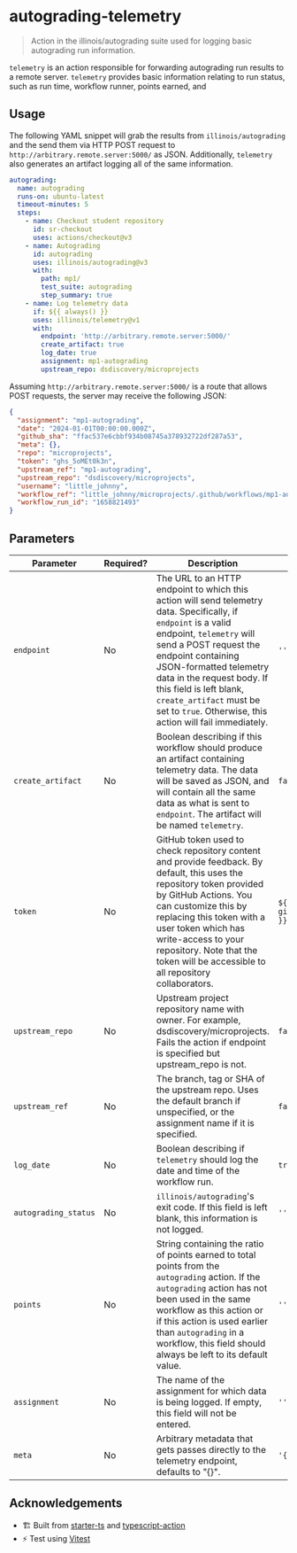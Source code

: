 # autograding-telemetry

> Action in the illinois/autograding suite used for logging basic autograding run information.

`telemetry` is an action responsible for forwarding autograding run results to a remote server. `telemetry` provides basic information relating to run status, such as run time, workflow runner, points earned, and

## Usage

The following YAML snippet will grab the results from `illinois/autograding` and the send them via HTTP POST request to `http://arbitrary.remote.server:5000/` as JSON. Additionally, `telemetry` also generates an artifact logging all of the same information.

```yaml
autograding:
  name: autograding
  runs-on: ubuntu-latest
  timeout-minutes: 5
  steps:
    - name: Checkout student repository
      id: sr-checkout
      uses: actions/checkout@v3
    - name: Autograding
      id: autograding
      uses: illinois/autograding@v3
      with:
        path: mp1/
        test_suite: autograding
        step_summary: true
    - name: Log telemetry data
      if: ${{ always() }}
      uses: illinois/telemetry@v1
      with:
        endpoint: 'http://arbitrary.remote.server:5000/'
        create_artifact: true
        log_date: true
        assignment: mp1-autograding
        upstream_repo: dsdiscovery/microprojects
```

Assuming `http://arbitrary.remote.server:5000/` is a route that allows POST requests, the server may receive the following JSON:

```json
{
  "assignment": "mp1-autograding",
  "date": "2024-01-01T00:00:00.000Z",
  "github_sha": "ffac537e6cbbf934b08745a378932722df287a53",
  "meta": {},
  "repo": "microprojects",
  "token": "ghs_5oMEt0k3n",
  "upstream_ref": "mp1-autograding",
  "upstream_repo": "dsdiscovery/microprojects",
  "username": "little_johnny",
  "workflow_ref": "little_johnny/microprojects/.github/workflows/mp1-autograding-autograder-action.yml@refs/heads/my_branch",
  "workflow_run_id": "1658821493"
}
```

## Parameters

| Parameter            | Required? | Description                                                                                                                                                                                                                                                                                                                                                     | Default               |
| -------------------- | --------- | --------------------------------------------------------------------------------------------------------------------------------------------------------------------------------------------------------------------------------------------------------------------------------------------------------------------------------------------------------------- | --------------------- |
| `endpoint`           | No        | The URL to an HTTP endpoint to which this action will send telemetry data. Specifically, if `endpoint` is a valid endpoint, `telemetry` will send a POST request the endpoint containing JSON-formatted telemetry data in the request body. If this field is left blank, `create_artifact` must be set to `true`. Otherwise, this action will fail immediately. | `''`                  |
| `create_artifact`    | No        | Boolean describing if this workflow should produce an artifact containing telemetry data. The data will be saved as JSON, and will contain all the same data as what is sent to `endpoint`. The artifact will be named `telemetry`.                                                                                                                             | `false`               |
| `token`              | No        | GitHub token used to check repository content and provide feedback. By default, this uses the repository token provided by GitHub Actions. You can customize this by replacing this token with a user token which has write-access to your repository. Note that the token will be accessible to all repository collaborators.                                  | `${{ github.token }}` |
| `upstream_repo`      | No        | Upstream project repository name with owner. For example, dsdiscovery/microprojects. Fails the action if endpoint is specified but upstream_repo is not.                                                                                                                                                                                                        | `false`               |
| `upstream_ref`       | No        | The branch, tag or SHA of the upstream repo. Uses the default branch if unspecified, or the assignment name if it is specified.                                                                                                                                                                                                                                 | `false`               |
| `log_date`           | No        | Boolean describing if `telemetry` should log the date and time of the workflow run.                                                                                                                                                                                                                                                                             | `true`                |
| `autograding_status` | No        | `illinois/autograding`'s exit code. If this field is left blank, this information is not logged.                                                                                                                                                                                                                                                                | `''`                  |
| `points`             | No        | String containing the ratio of points earned to total points from the `autograding` action. If the `autograding` action has not been used in the same workflow as this action or if this action is used earlier than `autograding` in a workflow, this field should always be left to its default value.                                                        | `''`                  |
| `assignment`         | No        | The name of the assignment for which data is being logged. If empty, this field will not be entered.                                                                                                                                                                                                                                                            | `''`                  |
| `meta`               | No        | Arbitrary metadata that gets passes directly to the telemetry endpoint, defaults to "{}".                                                                                                                                                                                                                                                                       | `'{}'`                |

## Acknowledgements

- 🏗 Built from [starter-ts](https://github.com/antfu/starter-ts) and [typescript-action](https://github.com/actions/typescript-action)
- ⚡️ Test using [Vitest](https://vitest.dev/)
